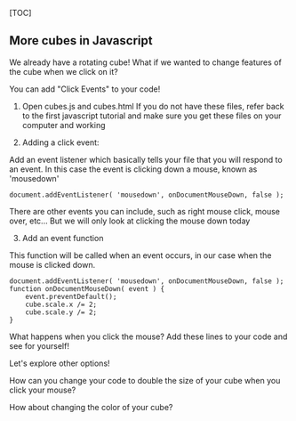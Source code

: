 [TOC]

More cubes in Javascript
---

We already have a rotating cube! 
What if we wanted to change features of the cube when we click on it?

You can add "Click Events" to your code!

1. Open cubes.js and cubes.html
   If you do not have these files, refer back to the first javascript tutorial and make sure you get these files on your computer and working

2. Adding a click event:

Add an event listener which basically tells your file that you will respond to an event. In this case the event is clicking down a mouse, known as 'mousedown'

	document.addEventListener( 'mousedown', onDocumentMouseDown, false );

There are other events you can include, such as right mouse click, mouse over, etc... But we will only look at clicking the mouse down today

3. Add an event function

This function will be called when an event occurs, in our case when the mouse is clicked down.

	document.addEventListener( 'mousedown', onDocumentMouseDown, false );
	function onDocumentMouseDown( event ) {
        event.preventDefault();
        cube.scale.x /= 2;
        cube.scale.y /= 2;
    }

What happens when you click the mouse? Add these lines to your code and see for yourself!

Let's explore other options!

How can you change your code to double the size of your cube when you click your mouse?

How about changing the color of your cube?






